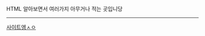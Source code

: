 <p>HTML 알아보면서 여러가지 아무거나 적는 곳입니당</p>
<hr />
<a href='https://palways.github.io' target="_blank" rel="noreferrer noopener" style="text-align: center;">사이트엥ㅅㅇ</a>
